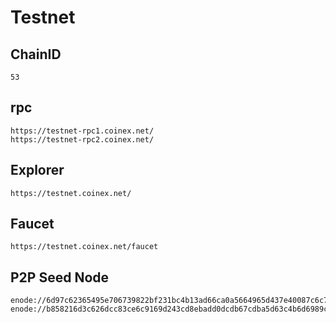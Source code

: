 # Testnet

## ChainID

`53`

## rpc

```
https://testnet-rpc1.coinex.net/
https://testnet-rpc2.coinex.net/
```

## Explorer

```
https://testnet.coinex.net/
```

## Faucet

```
https://testnet.coinex.net/faucet
```

## P2P Seed Node

```
enode://6d97c62365495e706739822bf231bc4b13ad66ca0a5664965d437e40087c6c76f2cedf1286fffbcec2fc1500aa2634c70a26b2c7408c85081578ab85069b919f@47.242.178.212:36653
enode://b858216d3c626dcc83ce6c9169d243cd8ebadd0dcdb67cdba5d63c4b6d6989c0a8fdf2278d5b68e20cc8eeefa8eb58cf4d5bb0c3dda3cbfae3e42586eb6897bb@47.242.181.109:36653
```
